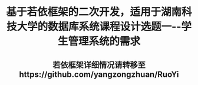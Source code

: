 <h1 align="center">基于若依框架的二次开发，适用于湖南科技大学的数据库系统课程设计选题一--学生管理系统的需求</h1>
<h2 align="center">若依框架详细情况请转移至https://github.com/yangzongzhuan/RuoYi</h2>
